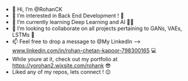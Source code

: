- 👋 Hi, I’m @RohanCK
- 👀 I’m interested in Back End Development ! :red_car:
- 🌱 I’m currently learning Deep Learning and AI :man_student:
- 💞️ I’m looking to collaborate on all projects pertaining to GANs, VAEs, LSTMs :star_struck:
- 📫 Feel free to drop a message to @My LinkedIn --> www.linkedin.com/in/rohan-chetan-kapoor-798300165 :computer:
- While youre at it, check out my portfolio at https://yorohan2.wixsite.com/rohank :sunglasses:
- Liked any of my repos, lets connect ! :wink:


<!---
RohanCK/RohanCK is a ✨ special ✨ repository because its `README.md` (this file) appears on your GitHub profile.
You can click the Preview link to take a look at your changes.
--->
